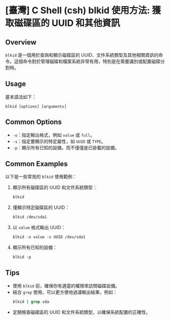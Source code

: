 # [臺灣] C Shell (csh) blkid 使用方法: 獲取磁碟區的 UUID 和其他資訊

## Overview
`blkid` 是一個用於查詢和顯示磁碟區的 UUID、文件系統類型及其他相關資訊的命令。這個命令對於管理磁碟和檔案系統非常有用，特別是在需要識別或配置磁碟分割時。

## Usage
基本語法如下：
```
blkid [options] [arguments]
```

## Common Options
- `-o`：指定輸出格式，例如 `value` 或 `full`。
- `-s`：指定要顯示的特定屬性，如 `UUID` 或 `TYPE`。
- `-p`：顯示所有已知的設備，而不僅僅是已掛載的設備。

## Common Examples
以下是一些常見的 `blkid` 使用範例：

1. 顯示所有磁碟區的 UUID 和文件系統類型：
   ```csh
   blkid
   ```

2. 僅顯示特定磁碟區的 UUID：
   ```csh
   blkid /dev/sda1
   ```

3. 以 `value` 格式輸出 UUID：
   ```csh
   blkid -o value -s UUID /dev/sda1
   ```

4. 顯示所有已知的設備：
   ```csh
   blkid -p
   ```

## Tips
- 使用 `blkid` 前，確保你有適當的權限來訪問磁碟設備。
- 結合 `grep` 使用，可以更方便地過濾輸出結果，例如：
  ```csh
  blkid | grep sda
  ```
- 定期檢查磁碟區的 UUID 和文件系統類型，以確保系統配置的正確性。